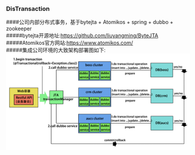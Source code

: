 ### DisTransaction
####公司内部分布式事务，基于bytejta + Atomikos + spring + dubbo + zookeeper  
#####bytejta开源地址:https://github.com/liuyangming/ByteJTA  
#####Atomikos官方网站:https://www.atomikos.com/  
#####集成公司环境的大致架构部署图如下:  
![Alt text](/struct.jpg)
